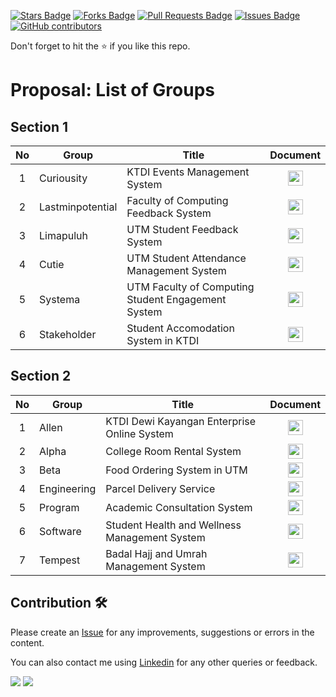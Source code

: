 <a href="https://github.com/drshahizan/software-engineering/stargazers"><img src="https://img.shields.io/github/stars/drshahizan/software-engineering" alt="Stars Badge"/></a>
<a href="https://github.com/drshahizan/software-engineering/network/members"><img src="https://img.shields.io/github/forks/drshahizan/software-engineering" alt="Forks Badge"/></a>
<a href="https://github.com/drshahizan/software-engineering/pulls"><img src="https://img.shields.io/github/issues-pr/drshahizan/software-engineering" alt="Pull Requests Badge"/></a>
<a href="https://github.com/drshahizan/software-engineering/issues"><img src="https://img.shields.io/github/issues/drshahizan/software-engineering" alt="Issues Badge"/></a>
<a href="https://github.com/drshahizan/software-engineering/graphs/contributors"><img alt="GitHub contributors" src="https://img.shields.io/github/contributors/drshahizan/software-engineering?color=2b9348"></a>


Don't forget to hit the :star: if you like this repo.

# Proposal: List of Groups


## Section 1

| No | Group | Title | Document |
| :-----: | ------ | ------ | :------: | 
| 1 | Curiousity | KTDI Events Management System |<a href="../submission/sec01/Curiousity" ><img src="../../images/task.png" width="24px" height="24px" ></a> | 
| 2 | Lastminpotential | Faculty of Computing Feedback System |<a href="../submission/sec01/Lastminpotential" ><img src="../../images/task.png" width="24px" height="24px" ></a> |
| 3 | Limapuluh | UTM Student Feedback System |<a href="../submission/sec01/Limapuluh" ><img src="../../images/task.png" width="24px" height="24px" ></a> |
| 4 | Cutie | UTM Student Attendance Management System |<a href="../submission/sec01/cutie" ><img src="../../images/task.png" width="24px" height="24px" ></a> | <
| 5 | Systema | UTM Faculty of Computing Student Engagement System | <a href="../submission/sec01/Systema" ><img src="../../images/task.png" width="24px" height="24px" ></a> | 
| 6 | Stakeholder | Student Accomodation System in KTDI |<a href="../submission/sec01/stakeholder" ><img src="../../images/task.png" width="24px" height="24px" ></a> | 

## Section 2

| No | Group | Title | Document |
| :-----: | ------ | ------ | :------: | 
| 1 | Allen | KTDI Dewi Kayangan Enterprise Online System |<a href="../submission/sec02/Allen" ><img src="../../images/task.png" width="24px" height="24px" ></a> | 
| 2 | Alpha | College Room Rental System |<a href="../submission/sec02/Alpha" ><img src="../../images/task.png" width="24px" height="24px" ></a> | 
| 3 | Beta | Food Ordering System in UTM |<a href="../submission/sec02/Beta" ><img src="../../images/task.png" width="24px" height="24px" ></a> |
| 4 | Engineering | Parcel Delivery Service |<a href="../submission/sec02/Engineering" ><img src="../../images/task.png" width="24px" height="24px" ></a> | 
| 5 | Program | Academic Consultation System|<a href="../submission/sec02/program" ><img src="../../images/task.png" width="24px" height="24px" ></a> | 
| 6 | Software| Student Health and Wellness Management System |<a href="../submission/sec02/Software" ><img src="../../images/task.png" width="24px" height="24px"> </a>| | 
| 7 | Tempest | Badal Hajj and Umrah Management System|<a href="../submission/sec02/Tempest" ><img src="../../images/task.png" width="24px" height="24px" ></a> | 

## Contribution 🛠️
Please create an [Issue](https://github.com/drshahizan/software-engineering/issues) for any improvements, suggestions or errors in the content.

You can also contact me using [Linkedin](https://www.linkedin.com/in/drshahizan/) for any other queries or feedback.

![](https://komarev.com/ghpvc/?username=drshahizan&label=Views&color=0e75b6&style=flat)
![](https://hit.yhype.me/github/profile?user_id=81284918)



